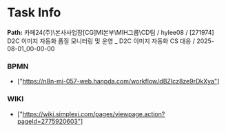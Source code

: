 # Task Info

**Path:** 카페24(주)\본사사업장\[CG]MI본부\MIH그룹\CD팀 / hylee08 / [271974] D2C 이미지 자동화 품질 모니터링 및 운영 _ D2C 이미지 자동화 CS 대응 / 2025-08-01_00-00-00

### BPMN
- ["https://n8n-mi-057-web.hanpda.com/workflow/dBZIcz8ze9rDkXya"]

### WIKI
- ["https://wiki.simplexi.com/pages/viewpage.action?pageId=2775920603"]


